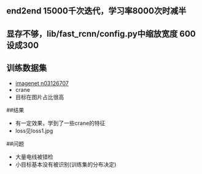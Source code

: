 ## end2end 15000千次迭代，学习率8000次时减半

## 显存不够，lib/fast_rcnn/config.py中缩放宽度 600设成300

## 训练数据集
- [imagenet n03126707](http://www.image-net.org/synset?wnid=n03126707)
- crane
- 目标在图片占比很高


##结果
- 有一定效果，学到了一些crane的特征
- loss见loss1.jpg


##问题
- 大量电线被错检
- 小目标基本没有被识别(训练集的分布决定)
